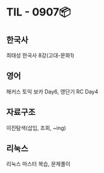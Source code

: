 # TIL - 0907📦

## 한국사
최태성 한국사 8강(고대-문화1)  

## 영어
해커스 토익 보카 Day6, 영단기 RC Day4

## 자료구조
이진탐색(삽입, 조회, ~ing)  

## 리눅스
리눅스 마스터 복습, 문제풀이  

